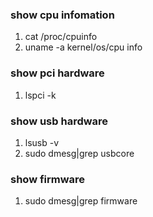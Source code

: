 ### show cpu infomation
1. cat /proc/cpuinfo
2. uname -a      kernel/os/cpu info
### show pci hardware
1. lspci -k
### show usb hardware
1. lsusb -v 
2. sudo dmesg|grep usbcore
### show firmware
1. sudo dmesg|grep firmware

